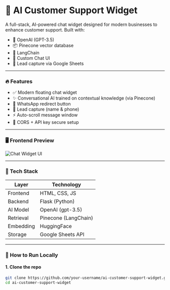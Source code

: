 # 🤖 AI Customer Support Widget

A full-stack, AI-powered chat widget designed for modern businesses to enhance customer support. Built with:

- 🧠 OpenAI (GPT-3.5)
- 📦 Pinecone vector database
- 🔗 LangChain
- 💬 Custom Chat UI
- 📝 Lead capture via Google Sheets

---

### 🔥 Features

- ✅ Modern floating chat widget
- ✨ Conversational AI trained on contextual knowledge (via Pinecone)
- 📲 WhatsApp redirect button
- 📝 Lead capture (name & phone)
- ⚡ Auto-scroll message window
- 🔐 CORS + API key secure setup

---

### 🖥️ Frontend Preview

![Chat Widget UI](./screenshot.png) <!-- Add a screenshot of your widget here -->

---

### 🧠 Tech Stack

| Layer     | Technology        |
|-----------|-------------------|
| Frontend  | HTML, CSS, JS     |
| Backend   | Flask (Python)    |
| AI Model  | OpenAI (gpt-3.5)  |
| Retrieval | Pinecone (LangChain) |
| Embedding | HuggingFace       |
| Storage   | Google Sheets API |

---

### 🚀 How to Run Locally

#### 1. Clone the repo
```bash
git clone https://github.com/your-username/ai-customer-support-widget.git
cd ai-customer-support-widget
